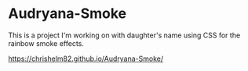 # Audryana-Smoke
This is a project I'm working on with daughter's name using CSS for the rainbow smoke effects.

https://chrishelm82.github.io/Audryana-Smoke/
